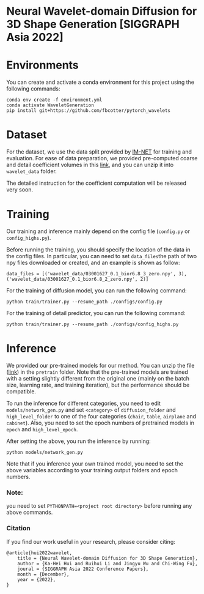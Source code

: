 # Neural Wavelet-domain Diffusion for 3D Shape Generation [SIGGRAPH Asia 2022] 

# Environments
You can create and activate a conda environment for this project using the following commands:
```angular2html
conda env create -f environment.yml
conda activate WaveletGeneration
pip install git+https://github.com/fbcotter/pytorch_wavelets
```

# Dataset
For the dataset, we use the data split provided by [IM-NET](https://github.com/czq142857/IM-NET-pytorch) for training and evaluation.
For ease of data preparation, we provided pre-computed coarse and detail coefficient volumes in this [link](https://drive.google.com/file/d/1p1xJqVejw_qaoZTdx7dv8VtUTsT3Dg5A/view?usp=share_link), and you can unzip it into ```wavelet_data``` folder.

The detailed instruction for the coefficient computation will be released very soon.

# Training
Our training and inference mainly depend on the config file (```config.py``` or ```config_highs.py```).

Before running the training, you should specify the location of the data in the config files.
In particular, you can need to set ```data_files```the path of two npy files downloaded or created, and an example is shown as follow:
```angular2html
data_files = [('wavelet_data/03001627_0.1_bior6.8_3_zero.npy', 3), ('wavelet_data/03001627_0.1_bior6.8_2_zero.npy', 2)]
```

For the training of diffusion model, you can run the following command:
```angular2html
python train/trainer.py --resume_path ./configs/config.py
```

For the training of detail predictor, you can run the following command:
```angular2html
python train/trainer.py --resume_path ./configs/config_highs.py
```

# Inference
We provided our pre-trained models for our method. You can unzip the file ([link](https://drive.google.com/file/d/1R9cRykZajvYwXSRIddQIVKaq8D06BM-K/view?usp=share_link)) in the ```pretrain``` folder. Note that the pre-trained models are trained with a setting slightly different from the original one (mainly on the batch size, learning rate, and training iteration), but the performance should be compatible.

To run the inference for different categories, you need to edit ```models/network_gen.py``` and set ```<category>``` of ```diffusion_folder``` and ```high_level_folder``` to one of the four categories (```chair```, ```table```, ```airplane``` and ```cabinet```).
Also, you need to set the epoch numbers of pretrained models in ```epoch``` and ```high_level_epoch```.

After setting the above, you run the inference by running:
```angular2html
python models/network_gen.py
```

Note that if you inference your own trained model, you need to set the above variables according to your training output folders and epoch numbers.

### Note: 
you need to set ```PYTHONPATH=<project root directory>``` before running any above commands.

### Citation
If you find our work useful in your research, please consider citing:
```
@article{hui2022wavelet,
    title = {Neural Wavelet-domain Diffusion for 3D Shape Generation},
    author = {Ka-Hei Hui and Ruihui Li and Jingyu Wu and Chi-Wing Fu},
    joural = {SIGGRAPH Asia 2022 Conference Papers},
    month = {December},
    year = {2022},
}
```

